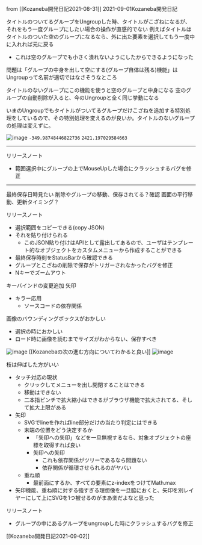 
from [[Kozaneba開発日記2021-08-31]]
2021-09-01Kozaneba開発日記

タイトルのついてるグループをUngroupした時、タイトルがこざねになるが、それをもう一度グループにしたい場合の操作が直感的でない
例えばタイトルはタイトルのついた空のグループになるなら、外に出た要素を選択してもう一度中に入れれば元に戻る
- これは空のグループでも小さく潰れないようにしたからできるようになった

問題は「グループの中身を出して空にする(グループ自体は残る)機能」はUngroupって名前が適切ではなさそうなところ

タイトルのないグループにこの機能を使うと空のグループと中身になる
空のグループの自動削除が入ると、今のUngroupと全く同じ挙動になる

いまのUngroupでもタイトルがついてるグループだけこざねを追加する特別処理をしているので、その特別処理を変えるのが良いか。タイトルのないグループの処理は変えずに。

![image](https://gyazo.com/efe3b7bec6ac66c20ed4cbc9e78f982d/thumb/1000)
`-349.98748446822736`
`2421.197029584663`

---
リリースノート
- 範囲選択中にグループの上でMouseUpした場合にクラッシュするバグを修正

---
最終保存日時見たい
削除やグループの移動、保存されてる？確認
画面の平行移動、更新タイミング？

リリースノート
- 選択範囲をコピーできる(copy JSON)
- それを貼り付けられる
    - このJSON貼り付けはAPIとして露出してあるので、ユーザはテンプレート的なオブジェクトをカスタムメニューから作成することができる
- 最終保存時刻をStatusBarから確認できる
- グループとこざねの削除で保存がトリガーされなかったバグを修正
- Nキーでズームアウト

キーバインドの変更追加
矢印
- キラー応用
    - ソースコードの依存関係

画像のバウンディングボックスがおかしい
- 選択の時におかしい
- ロード時に画像を読むまでサイズがわからない、保存すべき

![image](https://scrapbox.io/files/612f3dbca9bf940023907e92.png)
[[Kozanebaの次の進む方向についてわかると良い]]
![image](https://gyazo.com/ed1b782cc5f75ac38432b464fe1c3b70/thumb/1000)

枝は伸ばした方がいい
- タッチ対応の現状
    - クリックしてメニューを出し開閉することはできる
    - 移動はできない
    - 二本指ピンチで拡大縮小はできるがブラウザ機能で拡大されてる、そして拡大上限がある
- 矢印
    - SVGでlineを作ればline部分だけの当たり判定にはできる
    - 末端の位置をどう決定するか
        - 「矢印への矢印」などを一旦無視するなら、対象オブジェクトの座標を取得すれば良い
        - 矢印への矢印
            - これも依存関係がツリーであるなら問題ない
            - 依存関係が循環させられるのがヤバい
    - 重ね順
        - 最前面にするか、すべての要素にz-indexをつけてMath.max
- 矢印機能、重ね順に対する強すぎる理想像を一旦脇におくと、矢印を別レイヤーにして上にSVGを1つ被せるのがまあ楽だよなと思った

リリースノート
- グループの中にあるグループをungroupした時にクラッシュするバグを修正

[[Kozaneba開発日記2021-09-02]]